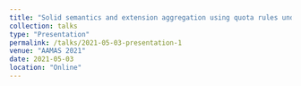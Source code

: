 ```yaml
---
title: "Solid semantics and extension aggregation using quota rules under integrity constraints"
collection: talks
type: "Presentation"
permalink: /talks/2021-05-03-presentation-1
venue: "AAMAS 2021"
date: 2021-05-03
location: "Online"
---
```


<!-- [More information here](http://example2.com) -->

<!-- This is a description of your talk, which is a markdown files that can be all markdown-ified like any other post. Yay markdown! -->
